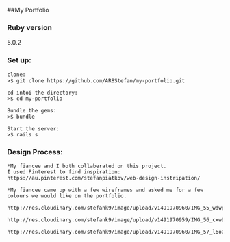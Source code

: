 ##My Portfolio

### Ruby version
5.0.2

### Set up:

	clone:
	>$ git clone https://github.com/AR8Stefan/my-portfolio.git

	cd intoi the directory:
	>$ cd my-portfolio	

	Bundle the gems:
	>$ bundle

	Start the server:
	>$ rails s

### Design Process:

	*My fiancee and I both collaberated on this project.
	I used Pinterest to find inspiration: https://au.pinterest.com/stefanpiatkov/web-design-instripation/

	*My fiancee came up with a few wireframes and asked me for a few colours we would like on the portfolio. 

	http://res.cloudinary.com/stefank9/image/upload/v1491970960/IMG_55_wdwpzt.png

	http://res.cloudinary.com/stefank9/image/upload/v1491970959/IMG_56_cxw93q.png

	http://res.cloudinary.com/stefank9/image/upload/v1491970960/IMG_57_l6o0uh.png


